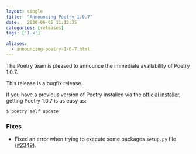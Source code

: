 ```yaml
---
layout: single
title:  "Announcing Poetry 1.0.7"
date:   2020-06-05 11:12:35
categories: [releases]
tags: ['1.x']

aliases:
  - announcing-poetry-1-0-7.html
---
```


The Poetry team is pleased to announce the immediate availability of Poetry 1.0.7.

<!--more-->

This release is a bugfix release.

If you have a previous version of Poetry installed via the [official installer](/docs/#installation),
getting Poetry 1.0.7 is as easy as:

```bash
$ poetry self update
```

### Fixes

- Fixed an error when trying to execute some packages `setup.py` file ([#2349](https://github.com/python-poetry/poetry/pull/2349)).

